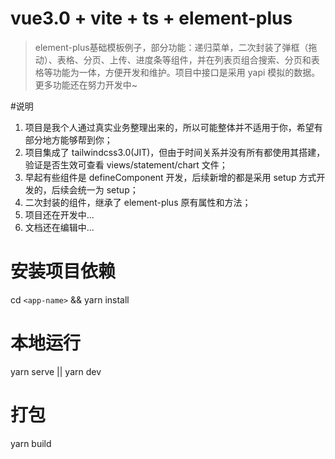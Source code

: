 # vue3.0 + vite + ts + element-plus
> element-plus基础模板例子，部分功能：递归菜单，二次封装了弹框（拖动）、表格、分页、上传、进度条等组件，并在列表页组合搜索、分页和表格等功能为一体，方便开发和维护。项目中接口是采用 yapi 模拟的数据。更多功能还在努力开发中~

#说明
1. 项目是我个人通过真实业务整理出来的，所以可能整体并不适用于你，希望有部分地方能够帮到你；
2. 项目集成了 tailwindcss3.0(JIT)，但由于时间关系并没有所有都使用其搭建，验证是否生效可查看 views/statement/chart 文件；
3. 早起有些组件是 defineComponent 开发，后续新增的都是采用 setup 方式开发的，后续会统一为 setup；
4. 二次封装的组件，继承了 element-plus 原有属性和方法；
5. 项目还在开发中...
6. 文档还在编辑中...
# 安装项目依赖

cd `<app-name>` && yarn install

# 本地运行

yarn serve || yarn dev

# 打包

yarn build
